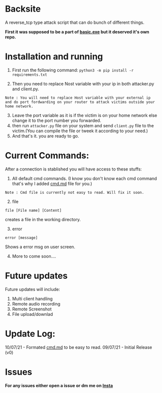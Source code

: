 # Backsite
A reverse_tcp type attack script that can do bunch of different things.

**First it was supposed to be a part of [basic.exe](https://github.com/yogeshxd/Basic.exe)  but it deserved it's own repo.**

# Installation and running

1. First run the following command:
```python3 -m pip install -r requirements.txt```

2. Then you need to replace Nost variable with your ip in both attacker.py and client.py.

`Note : You will need to replace Host variable with your external ip and do port fordwarding on your router to attack victims outside your home network.`

3. Leave the port variable as it is if the victim is on your home network else change it to the port number you forwarded.
4. then run `attacker.py` file on your system and send `client.py` file to the victim.(You can compile the file or tweek it according to your need.)
5. And that's it. you are ready to go.

# Current Commands:
After a connection is stablished you will have access to these stuffs:

1. All default cmd commands. (I know you don't know each cmd command that's why I added [cmd.md](/cmd.md) file for you.)

```Note : Cmd file is currently not easy to read. Will fix it soon.```

2. file 

`file [File name] [Content]`

creates a file in the working directory.


3. error

`error [message]`

Shows a error msg on user screen.


4. More to come soon....

# Future updates
Future updates will include:
1. Multi client handling
2. Remote audio recording
3. Remote Screenshot
4. File upload/downlad

# Update Log:
10/07/21 - Formated [cmd.md](/cmd.md) to be easy to read.
09/07/21 - Initial Release (v0)

# Issues
**For any issues either open a issue or dm me on [Insta](https://www.instagram.com/yogesh_.xd/)**
